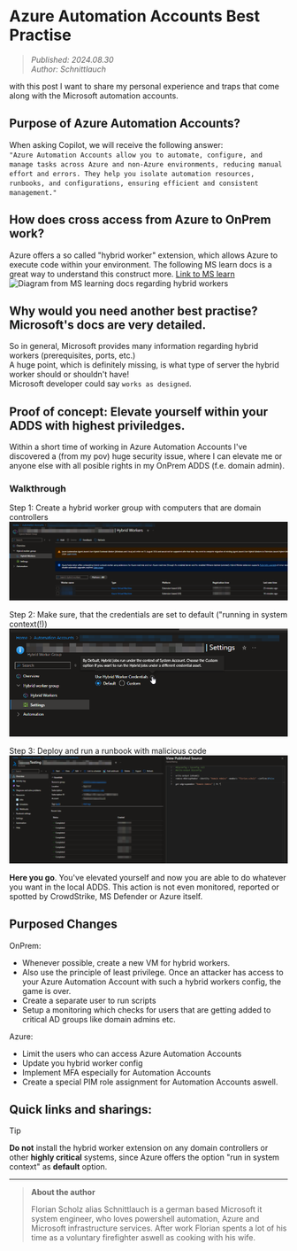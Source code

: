 [comment]: <> (Images for this page will be tagged with "AutomationAccounts-01")
# Azure Automation Accounts Best Practise
> _Published: 2024.08.30_<br>
> _Author: Schnittlauch_

with this post I want to share my personal experience and traps that come along with the Microsoft automation accounts.

## Purpose of Azure Automation Accounts?
When asking Copilot, we will receive the following answer:<br>
`"Azure Automation Accounts allow you to automate, configure, and manage tasks across Azure and non-Azure environments, reducing manual effort and errors. They help you isolate automation resources, runbooks, and configurations, ensuring efficient and consistent management."`

## How does cross access from Azure to OnPrem work?
Azure offers a so called "hybrid worker" extension, which allows Azure to execute code within your environment.
The following MS learn docs is a great way to understand this construct more. [Link to MS learn](https://learn.microsoft.com/en-us/azure/automation/automation-hybrid-runbook-worker)
![Diagram from MS learning docs regarding hybrid workers](https://learn.microsoft.com/en-us/azure/automation/media/automation-hybrid-runbook-worker/user-hybrid-runbook-worker.png)

## Why would you need another best practise? Microsoft's docs are very detailed.
So in general, Microsoft provides many information regarding hybrid workers (prerequisites, ports, etc.) <br>
A huge point, which is definitely missing, is what type of server the hybrid worker should or shouldn't have! <br>
Microsoft developer could say `works as designed`.

## Proof of concept: Elevate yourself within your ADDS with highest priviledges.
Within a short time of working in Azure Automation Accounts I've discovered a (from my pov) huge security issue, where I can elevate me or anyone else with all posible rights in my OnPrem ADDS (f.e. domain admin).

### Walkthrough
Step 1: Create a hybrid worker group with computers that are domain controllers
![Domain controllers in Hybrid Worker Group](https://github.com/IrgendwasMitSchnittlauch/Blog/blob/main/Internal/Attachments/AutomationAccounts-01-01.png)

Step 2: Make sure, that the credentials are set to default ("running in system context(!))
![Default Setting is set to "running in system context"](https://github.com/IrgendwasMitSchnittlauch/Blog/blob/main/Internal/Attachments/AutomationAccounts-01-02.png)

Step 3: Deploy and run a runbook with malicious code
![Malicious code, in this screenshot elevating myself as domain admin](https://github.com/IrgendwasMitSchnittlauch/Blog/blob/main/Internal/Attachments/AutomationAccounts-01-03.png)

**Here you go**. You've elevated yourself and now you are able to do whatever you want in the local ADDS. This action is not even monitored, reported or spotted by CrowdStrike, MS Defender or Azure itself.

## Purposed Changes
OnPrem:
- Whenever possible, create a new VM for hybrid workers.
- Also use the principle of least privilege. Once an attacker has access to your Azure Automation Account with such a hybrid workers config, the game is over.
- Create a separate user to run scripts
- Setup a monitoring which checks for users that are getting added to critical AD groups like domain admins etc.

Azure:
- Limit the users who can access Azure Automation Accounts
- Update you hybrid worker config
- Implement MFA especially for Automation Accounts
- Create a special PIM role assignment for Automation Accounts aswell.

## Quick links and sharings:
> [!TIP]
> **Do not** install the hybrid worker extension on any domain controllers or other **highly critical** systems, since Azure offers the option "run in system context" as **default** option.

---
> **About the author**
> 
> Florian Scholz alias Schnittlauch is a german based Microsoft it system engineer, who loves powershell automation, Azure and Microsoft infrastructure services.
> After work Florian spents a lot of his time as a voluntary firefighter aswell as cooking with his wife.
